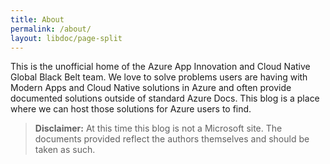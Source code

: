 ```yaml
---
title: About
permalink: /about/
layout: libdoc/page-split
---
```


This is the unofficial home of the Azure App Innovation and Cloud Native Global Black Belt team. We love to solve problems users are having with Modern Apps and Cloud Native solutions in Azure and often provide documented solutions outside of standard Azure Docs. This blog is a place where we can host those solutions for Azure users to find. 

> **Disclaimer:** At this time this blog is not a Microsoft site. The documents provided reflect the authors themselves and should be taken as such.
